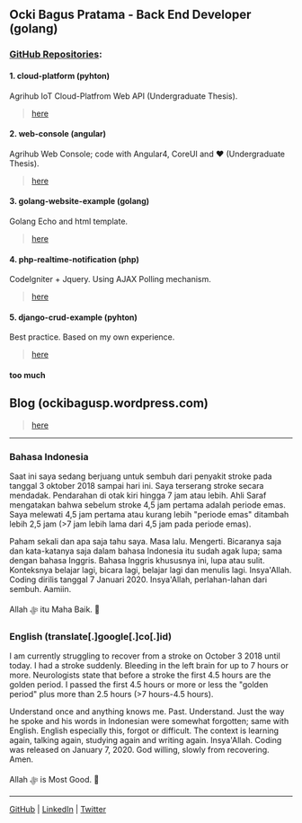 ## Ocki Bagus Pratama - Back End Developer (golang)

### [GitHub Repositories](https://github.com/ockibagusp?tab=repositories):

#### 1. cloud-platform (pyhton)
  Agrihub IoT Cloud-Platfrom Web API (Undergraduate Thesis). 

  >  [here](https://github.com/ockibagusp/cloud-platform)
  
#### 2. web-console (angular)
  Agrihub Web Console; code with Angular4, CoreUI and ❤ (Undergraduate Thesis). 

  >  [here](https://github.com/ockibagusp/web-console)
  
#### 3. golang-website-example (golang)
  Golang Echo and html template.

  >  [here](https://github.com/ockibagusp/golang-website-example)

#### 4. php-realtime-notification (php)
  CodeIgniter + Jquery. Using AJAX Polling mechanism. 

  >  [here](https://github.com/ockibagusp/php-realtime-notification)

#### 5. django-crud-example (pyhton)
  Best practice. Based on my own experience. 

  >  [here](https://github.com/ockibagusp/django-crud-example)

#### too much


## Blog (ockibagusp.wordpress.com)

> [here](https://ockibagusp.wordpress.com/)

---
### Bahasa Indonesia
Saat ini saya sedang berjuang untuk sembuh dari penyakit stroke pada tanggal 3 oktober 2018 sampai hari ini. Saya terserang stroke secara mendadak. Pendarahan di otak kiri hingga 7 jam atau lebih. Ahli Saraf mengatakan bahwa sebelum stroke 4,5 jam pertama adalah periode emas. Saya melewati 4,5 jam pertama atau kurang lebih "periode emas" ditambah lebih 2,5 jam (>7 jam lebih lama dari 4,5 jam pada periode emas).

Paham sekali dan apa saja tahu saya. Masa lalu. Mengerti. Bicaranya saja dan kata-katanya saja dalam bahasa Indonesia itu sudah agak lupa; sama dengan bahasa Inggris. Bahasa Inggris khususnya ini, lupa atau sulit. Konteksnya belajar lagi, bicara lagi, belajar lagi dan menulis lagi. Insya'Allah.
Coding dirilis tanggal 7 Januari 2020.
Insya'Allah, perlahan-lahan dari sembuh. Aamiin.

Allah ﷻ itu Maha Baik. 🙂

### English (translate[.]google[.]co[.]id)
I am currently struggling to recover from a stroke on October 3 2018 until today. I had a stroke suddenly. Bleeding in the left brain for up to 7 hours or more. Neurologists state that before a stroke the first 4.5 hours are the golden period. I passed the first 4.5 hours or more or less the "golden period" plus more than 2.5 hours (>7 hours-4.5 hours).

Understand once and anything knows me. Past. Understand. Just the way he spoke and his words in Indonesian were somewhat forgotten; same with English. English especially this, forgot or difficult. The context is learning again, talking again, studying again and writing again. Insya'Allah.
Coding was released on January 7, 2020.
God willing, slowly from recovering. Amen.

Allah ﷻ is Most Good. 🙂

---
[GitHub](https://github.com/ockibagusp) | [LinkedIn](https://www.linkedin.com/in/ockibagusp) | [Twitter](https://twitter.com/ockibagusp)
